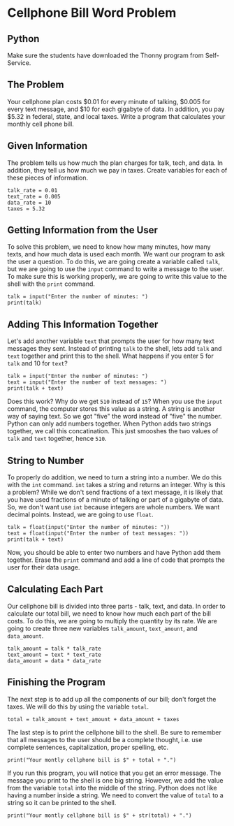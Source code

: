 # Cellphone Bill Word Problem

## Python
Make sure the students have downloaded the Thonny program from Self-Service.

## The Problem
Your cellphone plan costs $0.01 for every minute of talking, $0.005 for every text message, and $10 for each gigabyte of data. In addition, you pay $5.32 in federal, state, and local taxes. Write a program that calculates your monthly cell phone bill.

## Given Information
The problem tells us how much the plan charges for talk, tech, and data. In addition, they tell us how much we pay in taxes. Create variables for each of these pieces of information.

~~~
talk_rate = 0.01
text_rate = 0.005
data_rate = 10
taxes = 5.32
~~~

## Getting Information from the User
To solve this problem, we need to know how many minutes, how many texts, and how much data is used each month. We want our program to ask the user a question. To do this, we are going create a variable called `talk`, but we are going to use the `input` command to write a message to the user. To make sure this is working properly, we are going to write this value to the shell with the `print` command.

~~~
talk = input("Enter the number of minutes: ")
print(talk)
~~~

## Adding This Information Together
Let's add another variable `text` that prompts the user for how many text messages they sent. Instead of printing `talk` to the shell, lets add `talk` and `text` together and print this to the shell. What happens if you enter 5 for `talk` and 10 for `text`?

~~~
talk = input("Enter the number of minutes: ")
text = input("Enter the number of text messages: ")
print(talk + text)
~~~

Does this work? Why do we get `510` instead of `15`? When you use the `input` command, the computer stores this value as a string. A string is another way of saying text. So we got "five" the word instead of "five" the number. Python can only add numbers together. When Python adds two strings together, we call this concatination. This just smooshes the two values of `talk` and `text` together, hence `510`.

## String to Number
To properly do addition, we need to turn a string into a number. We do this with the `int` command. `int` takes a string and returns an integer. Why is this a problem? While we don't send fractions of a text message, it is likely that you have used fractions of a minute of talking or part of a gigabyte of data. So, we don't want use `int` because integers are whole numbers. We want decimal points. Instead, we are going to use `float`.

~~~
talk = float(input("Enter the number of minutes: "))
text = float(input("Enter the number of text messages: "))
print(talk + text)
~~~

Now, you should be able to enter two numbers and have Python add them together. Erase the `print` command and add a line of code that prompts the user for their data usage.

## Calculating Each Part
Our cellphone bill is divided into three parts - talk, text, and data. In order to calculate our total bill, we need to know how much each part of the bill costs. To do this, we are going to multiply the quantity by its rate. We are going to create three new variables `talk_amount`, `text_amount`, and `data_amount`.

~~~
talk_amount = talk * talk_rate
text_amount = text * text_rate
data_amount = data * data_rate
~~~

## Finishing the Program
The next step is to add up all the components of our bill; don't forget the taxes. We will do this by using the variable `total`.

~~~
total = talk_amount + text_amount + data_amount + taxes
~~~

The last step is to print the cellphone bill to the shell. Be sure to remember that all messages to the user should be a complete thought, i.e. use complete sentences, capitalization, proper spelling, etc.

~~~
print("Your montly cellphone bill is $" + total + ".")
~~~

If you run this program, you will notice that you get an error message. The message you print to the shell is one big string. However, we add the value from the variable `total` into the middle of the string. Python does not like having a number inside a string. We need to convert the value of `total` to a string so it can be printed to the shell.

~~~
print("Your montly cellphone bill is $" + str(total) + ".")
~~~